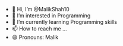 - 👋 Hi, I’m @MalikShah10
- 👀 I’m interested in Programming
- 🌱 I’m currently learning Programming skills
- 📫 How to reach me ...
- 😄 Pronouns: Malik 

<!---
MalikShah10/MalikShah10 is a ✨ special ✨ repository because its `README.md` (this file) appears on your GitHub profile.
You can click the Preview link to take a look at your changes.
--->
